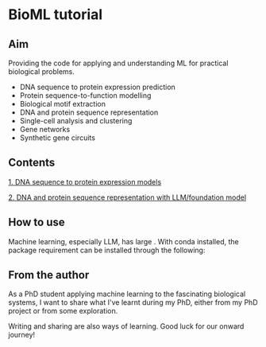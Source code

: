 # BioML tutorial


## Aim
Providing the code for applying and understanding ML for practical biological problems.
- DNA sequence to protein expression prediction
- Protein sequence-to-function modelling
- Biological motif extraction
- DNA and protein sequence representation
- Single-cell analysis and clustering
- Gene networks
- Synthetic gene circuits


## Contents
[1. DNA sequence to protein expression models](/1_STE-model.ipynb)

[2. DNA and protein sequence representation with LLM/foundation model](/2_sequence-embedding-LLM.ipynb)


## How to use
Machine learning, especially LLM, has large . With conda installed, the package requirement can be installed through the following:



## From the author
As a PhD student applying machine learning to the fascinating biological systems, I want to share what I've learnt during my PhD, either from my PhD project or from some exploration. 

Writing and sharing are also ways of learning. Good luck for our onward journey!
